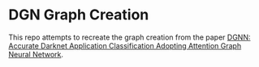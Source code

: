 # DGN Graph Creation
This repo attempts to recreate the graph creation from the paper [DGNN: Accurate Darknet Application Classification Adopting Attention Graph Neural Network](https://ieeexplore.ieee.org/document/10365685).